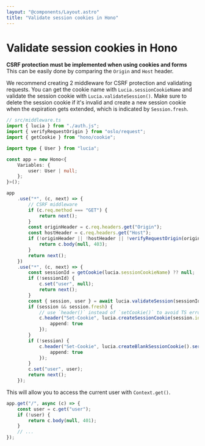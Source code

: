 ```yaml
---
layout: "@components/Layout.astro"
title: "Validate session cookies in Hono"
---
```


# Validate session cookies in Hono

**CSRF protection must be implemented when using cookies and forms** This can be easily done by comparing the `Origin` and `Host` header.

We recommend creating 2 middleware for CSRF protection and validating requests. You can get the cookie name with `Lucia.sessionCookieName` and validate the session cookie with `Lucia.validateSession()`. Make sure to delete the session cookie if it's invalid and create a new session cookie when the expiration gets extended, which is indicated by `Session.fresh`.

```ts
// src/middleware.ts
import { lucia } from "./auth.js";
import { verifyRequestOrigin } from "oslo/request";
import { getCookie } from "hono/cookie";

import type { User } from "lucia";

const app = new Hono<{
	Variables: {
		user: User | null;
	};
}>();

app
	.use("*", (c, next) => {
		// CSRF middleware
		if (c.req.method === "GET") {
			return next();
		}
		const originHeader = c.req.headers.get("Origin");
		const hostHeader = c.req.headers.get("Host");
		if (!originHeader || !hostHeader || !verifyRequestOrigin(originHeader, [hostHeader])) {
			return c.body(null, 403);
		}
		return next();
	})
	.use("*", (c, next) => {
		const sessionId = getCookie(lucia.sessionCookieName) ?? null;
		if (!sessionId) {
			c.set("user", null);
			return next();
		}
		const { session, user } = await lucia.validateSession(sessionId);
		if (session && session.fresh) {
			// use `header()` instead of `setCookie()` to avoid TS errors
			c.header("Set-Cookie", lucia.createSessionCookie(session.id).serialize(), {
				append: true
			});
		}
		if (!session) {
			c.header("Set-Cookie", lucia.createBlankSessionCookie().serialize(), {
				append: true
			});
		}
		c.set("user", user);
		return next();
	});
```

This will allow you to access the current user with `Context.get()`.

```ts
app.get("/", async (c) => {
	const user = c.get("user");
	if (!user) {
		return c.body(null, 401);
	}
	// ...
});
```
